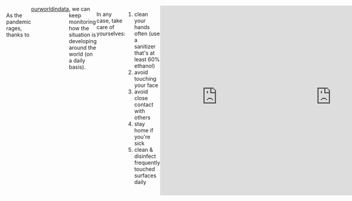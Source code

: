 ```yaml
---
layout: post
description: /covid-19 (raw data).
category: write
tags: world, covid19
title: "covid-19 raw"
author: bartulem
date: 2020-03-12
---
```

<br/>
As the pandemic rages, thanks to <a href="https://ourworldindata.org/coronavirus" target="_blank">ourworldindata</a>, we can keep monitoring how the situation is developing around the world (on a daily basis).

In any case, take care of yourselves:
1. clean your hands often (use a sanitizer that's at least 60% ethanol)
2. avoid touching your face
3. avoid close contact with others
4. stay home if you're sick
5. clean & disinfect frequently touched surfaces daily

<body style="display: flex; position: relative; margin: 0; justify-content: left;">
    <iframe src="https://chart-studio.plot.ly/~bartulm/270" width="700" height="500" frameborder="0"></iframe>
    <br/>
    <iframe src="https://chart-studio.plot.ly/~bartulm/272" width="700" height="500" frameborder="0"></iframe>
</body>
